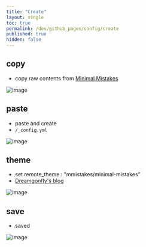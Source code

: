 ```yaml
---
title: "Create"
layout: single
toc: true
permalink: /dev/github_pages/config/create
published: true
hidden: false
---
```




## copy

- copy raw contents from [Minimal Mistakes](https://github.com/mmistakes/minimal-mistakes)

![image](https://user-images.githubusercontent.com/92285528/143048850-9d6d5a16-d76f-45a7-9716-0d59bc64a836.png)



## paste

- paste and create
- `/_config.yml`

![image](https://user-images.githubusercontent.com/92285528/143049485-a2ee1efb-2563-4b29-939b-39545e52ad16.png)



## theme

- set remote_theme : "mmistakes/minimal-mistakes"
- [Dreamgonfly's blog](https://dreamgonfly.github.io/blog/jekyll-remote-theme/)

![image](https://user-images.githubusercontent.com/92285528/143049894-ba643360-5ec5-49d4-9bd7-5a72eab51383.png)



## save

- saved

![image](https://user-images.githubusercontent.com/92285528/143051516-bb6e3c92-16a8-4de6-8c81-5d5cadf51819.png)
